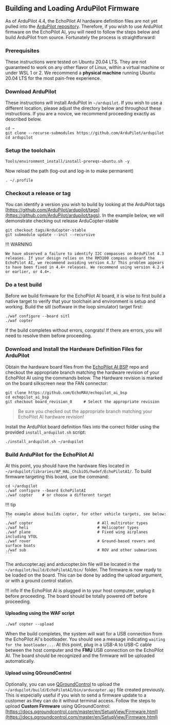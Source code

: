 ## Building and Loading ArduPilot Firmware

As of ArduPilot 4.4, the EchoPilot AI hardware definition files are not yet pulled into the [ArduPilot repository](https://github.com/ArduPilot/ardupilot). Therefore, if you wish to use ArduPilot firmware on the EchoPilot AI, you will need to follow the steps below and build ArduPilot from source. Fortunately the process is straightforward:

### Prerequisites
These instructions were tested on Ubuntu 20.04 LTS. They are not guaranteed to work on any other flavor of Linux, within a virtual machine or under WSL 1 or 2. We recommend a **physical machine** running Ubuntu 20.04 LTS for the most pain-free experience.

### Download ArduPilot 
These instructions will install ArduPilot in ```~/ardupilot```. If you wish to use a different location, please adjust the directory below and throughout these instructions. If you are a novice, we recommend proceeding exactly as described below.
```
cd ~
git clone --recurse-submodules https://github.com/ArduPilot/ardupilot
cd ardupilot
```
### Setup the toolchain

```
Tools/environment_install/install-prereqs-ubuntu.sh -y
```
Now reload the path (log-out and log-in to make permanent)
```
. ~/.profile
```

### Checkout a release or tag
You can identify a version you wish to build by looking at the ArduPilot tags [https://github.com/ArduPilot/ardupilot/tags](https://github.com/ArduPilot/ardupilot/tags). In the example below, we will demonstrate checking out release ArduCopter-stable 

```
git checkout tags/ArduCopter-stable
git submodule update --init --recursive
```
!!! WARNING

    We have observed a failure to identify I2C compasses on ArduPilot 4.3 releases. If your design relies on the RM3100 compass onboard the EchoPilot AI, we recommend avoiding version 4.3/ This problem appears to have been fixed in 4.4+ releases. We recommend using version 4.2.4 or earlier, or 4.4+.

### Do a test build
Before we build firmware for the EchoPilot AI board, it is wise to first build a native target to verify that your toolchain and environment is setup and working. Build the sitl (software in the loop simulator) target first:
```
./waf configure --board sitl
./waf copter
```
If the build completes without errors, congrats! If there are errors, you will need to resolve them before proceeding.
### Download and Install the Hardware Definition Files for ArduPilot
Obtain the hardware board files from the [EchoPilot AI BSP](https://github.com/EchoMAV/echopilot_ai_bsp) repo and checkout the appropriate branch matching the hardware revision of your EchoPilot AI using the commands below. The Hardware revision is marked on the board silkscreen near the FAN connector:

```
git clone https://github.com/EchoMAV/echopilot_ai_bsp
cd echopilot_ai_bsp
git checkout board_revision_0     # Select the appropriate revision
```
> Be sure you checked out the appropriate branch matching your EchoPilot AI hardware revision!

Install the ArduPilot board definition files into the correct folder using the provided `install_ardupilot.sh` script:
```
./install_ardupilot.sh ~/ardupilot
```
### Build ArduPilot for the EchoPilot AI
At this point, you should have the hardware files located in ```~/ardupilot/libraries/AP_HAL_ChibiOS/hwdef/EchoPilotAI/```. To build firmware targeting this board, use the command:
```
cd ~/ardupilot
./waf configure --board EchoPilotAI
./waf copter    # or choose a different target
```
!!! tip

    The example above builds copter, for other vehicle targets, see below:
    ```
    ./waf copter                            # All multirotor types
    ./waf heli                              # Helicopter types
    ./waf plane                             # Fixed wing airplanes including VTOL
    ./waf rover                             # Ground-based rovers and surface boats
    ./waf sub                               # ROV and other submarines
    ```


The arducopter.apj and arducopter.bin file will be located in the ```~/ardupilot/build/EchoPilotAI/bin/``` folder. The firmware is now ready to be loaded on the board. This can be done by adding the upload argument, or with a ground control station. 
    
!!! info
    If the EchoPilot AI is plugged in to your host computer, unplug it before proceeding. The board should be totally powered off before proceeding.

#### Uploading using the WAF script
```
./waf copter --upload
```
When the build completes, the system will wait for a USB connection from the EchoPilot AI's bootloader. You should see a message indicating ```waiting for the bootloader...```. At this point, plug in a USB-A to USB-C cable between the host computer and the **FMU** USB connection on the EchoPilot AI. The board should be recognized and the firmware will be uploaded automatically.

#### Upload using QGroundControl 
Optionally, you can use [QGroundControl](https://docs.qgroundcontrol.com/master/en/getting_started/download_and_install.html) to upload the `~/ardupilot/build/EchoPilotAI/bin/arducopter.apj` file created previously. This is especially useful if you wish to send a firmware update to a customer as they can do it without terminal access. Follow the steps to upload **Custom Firmware** using QGroundControl: [https://docs.qgroundcontrol.com/master/en/SetupView/Firmware.html](https://docs.qgroundcontrol.com/master/en/SetupView/Firmware.html)